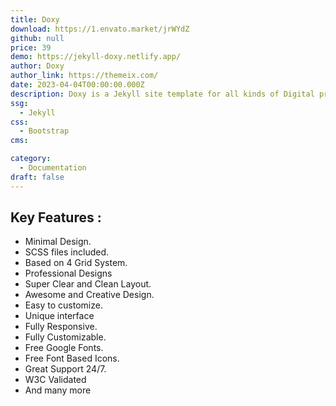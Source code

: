 ```yaml
---
title: Doxy
download: https://1.envato.market/jrWYdZ
github: null
price: 39
demo: https://jekyll-doxy.netlify.app/
author: Doxy
author_link: https://themeix.com/
date: 2023-04-04T00:00:00.000Z
description: Doxy is a Jekyll site template for all kinds of Digital product authors.
ssg:
  - Jekyll
css:
  - Bootstrap
cms:

category:
  - Documentation
draft: false
---
```


## Key Features :

- Minimal Design.
- SCSS files included.
- Based on 4 Grid System.
- Professional Designs
- Super Clear and Clean Layout.
- Awesome and Creative Design.
- Easy to customize.
- Unique interface
- Fully Responsive.
- Fully Customizable.
- Free Google Fonts.
- Free Font Based Icons.
- Great Support 24/7.
- W3C Validated
- And many more
